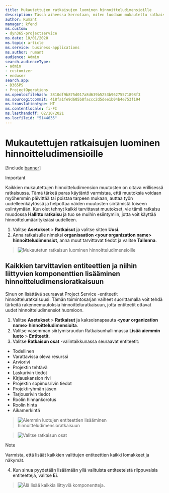 ```yaml
---
title: Mukautettujen ratkaisujen luominen hinnoitteludimensioille
description: Tässä aiheessa kerrotaan, miten luodaan mukautettu ratkaisu, kun luodaan mukautettuja hinnoitteludimensioita.
author: Rumant
manager: kfend
ms.custom:
- dyn365-projectservice
ms.date: 10/01/2020
ms.topic: article
ms.service: business-applications
ms.author: rumant
audience: Admin
search.audienceType:
- admin
- customizer
- enduser
search.app:
- D365PS
- ProjectOperations
ms.openlocfilehash: 3810df9b875d017a8d639b5253b96275571898f3
ms.sourcegitcommit: 418fa1fe9d605b8faccc2d5dee1b04b4e753f194
ms.translationtype: HT
ms.contentlocale: fi-FI
ms.lasthandoff: 02/10/2021
ms.locfileid: "5144635"
---
```

# <a name="create-custom-solutions-for-pricing-dimensions"></a>Mukautettujen ratkaisujen luominen hinnoitteludimensioille

[!include [banner](../includes/psa-now-project-operations.md)]

> [!IMPORTANT]
> Kaikkien mukautettujen hinnoitteludimension muutosten on oltava erillisessä ratkaisussa. Tämä tärkeä paras käytäntö varmistaa, että muutoksia voidaan myöhemmin päivittää tai poistaa tarpeen mukaan, auttaa työn uudelleenkäytössä ja helpottaa näiden muutosten siirtämistä toiseen esiintymään. Kun olet tehnyt kaikki tarvittavat muutokset, vie tämä ratkaisu muodossa **Hallittu ratkaisu** ja tuo se muihin esiintymiin, jotta voit käyttää hinnoittelumäärityksiäsi uudelleen.

1. Valitse **Asetukset** > **Ratkaisut** ja valitse sitten **Uusi**. 
2. Anna ratkaisulle nimeksi **organisaation \<your organization name> hinnoitteludimensiot**, anna muut tarvittavat tiedot ja valitse **Tallenna**.

> ![Mukautetun ratkaisun luominen hinnoitteludimensioille](media/Creation-of-custom-pricing-dimension-solution.PNG)
  
## <a name="add-all-required-entities-and-related-components-to-the-pricing-dimension-solution"></a>Kaikkien tarvittavien entiteettien ja niihin liittyvien komponenttien lisääminen hinnoitteludimensioratkaisuun
Sinun on lisättävä seuraavat Project Service -entiteetit hinnoitteluratkaisuusi. Tämän toimintosarjan vaiheet suorittamalla voit tehdä tärkeitä rakennemuutoksia hinnoitteluratkaisuun, jotta entiteetit ottavat uudet hinnoitteludimensiot huomioon.

1. Valitse **Asetukset** > **Ratkaisut** ja kaksoisnapsauta **\<your organization name> hinnoitteludimensioita**. 
2. Valitse vasemman siirtymisruudun Ratkaisunhallinnassa **Lisää aiemmin luoto** > **Entiteetit**.
3. Valitse **Ratkaisun osat** -valintaikkunassa seuraavat entiteetit:

- Todellinen
- Varattavissa oleva resurssi
- Arviorivi
- Projektin tehtävä
- Laskurivin tiedot
- Kirjauskansion rivi
- Projektin sopimusrivin tiedot
- Projektiryhmän jäsen
- Tarjousrivin tiedot
- Roolin hinnankorotus
- Roolin hinta 
- Aikamerkintä 

> ![Aiemmin luotujen entiteettien lisääminen hinnoitteludimensioratkaisuun](media/Existing-entities-to-PD-solution.png)

> ![Valitse ratkaisun osat](media/Dimension-Components.png)

> [!NOTE]
> Varmista, että lisäät kaikkien valittujen entiteettien kaikki lomakkeet ja näkymät.

4. Kun sinua pyydetään lisäämään yllä valituista entiteeteistä riippuvaisia entiteettejä, valitse **Ei**.

> ![Älä lisää kaikkia liittyviä komponentteja.](media/Do-not-include-required.png)


